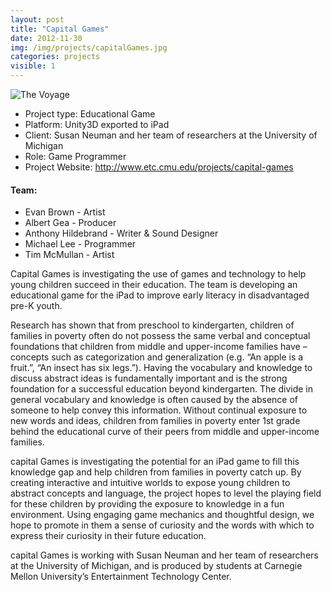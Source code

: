 ```yaml
---
layout: post
title: "Capital Games"
date: 2012-11-30
img: /img/projects/capitalGames.jpg
categories: projects
visible: 1
---
```


![The Voyage]({{file.path}}/img/projects/capitalGames.jpg)

* Project type: Educational Game
* Platform: Unity3D exported to iPad
* Client: Susan Neuman and her team of researchers at the University of Michigan
* Role: Game Programmer
* Project Website: http://www.etc.cmu.edu/projects/capital-games

#### Team:

* Evan Brown - Artist
* Albert Gea - Producer
* Anthony Hildebrand - Writer & Sound Designer
* Michael Lee - Programmer
* Tim McMullan - Artist

Capital Games is investigating the use of games and technology to help young children succeed in their education. 
The team is developing an educational game for the iPad to improve early literacy in disadvantaged pre-K youth.

Research has shown that from preschool to kindergarten, children of families in poverty often do not possess the same 
verbal and conceptual foundations that children from middle and upper-income families have – concepts such as 
categorization and generalization (e.g. “An apple is a fruit.”, “An insect has six legs.”). Having the vocabulary and 
knowledge to discuss abstract ideas is fundamentally important and is the strong foundation for a successful education 
beyond kindergarten. The divide in general vocabulary and knowledge is often caused by the absence of someone to help 
convey this information. Without continual exposure to new words and ideas, children from families in poverty enter 1st 
grade behind the educational curve of their peers from middle and upper-income families.

capital Games is investigating the potential for an iPad game to fill this knowledge gap and help children from 
families in poverty catch up. By creating interactive and intuitive worlds to expose young children to abstract 
concepts and language, the project hopes to level the playing field for these children by providing the exposure to 
knowledge in a fun environment. Using engaging game mechanics and thoughtful design, we hope to promote in them a 
sense of curiosity and the words with which to express their curiosity in their future education.

capital Games is working with Susan Neuman and her team of researchers at the University of Michigan, and is produced 
by students at Carnegie Mellon University’s Entertainment Technology Center.